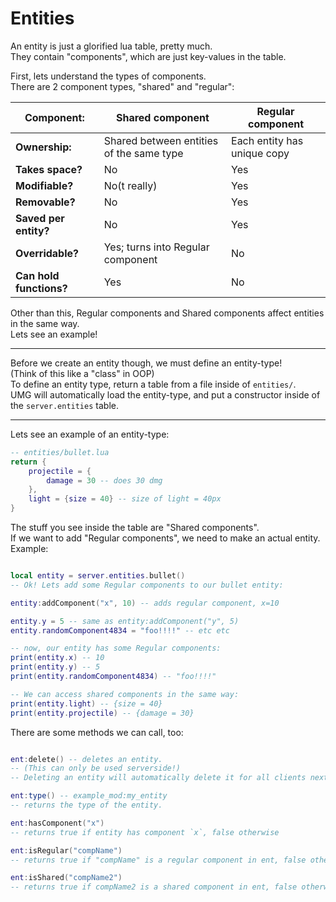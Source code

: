 

# Entities

An entity is just a glorified lua table, pretty much.<br/>
They contain "components", which are just key-values in the table.

First, lets understand the types of components.<br/>
There are 2 component types, "shared" and "regular":

| **Component:**   | Shared component | Regular component |
|------------------|------------------|-------------------|
| **Ownership:** | Shared between entities of the same type | Each entity has unique copy |
| **Takes space?** | No | Yes |
| **Modifiable?** | No(t really) | Yes |
| **Removable?** | No | Yes |
| **Saved per entity?** | No | Yes |
| **Overridable?** | Yes; turns into Regular component | No |
| **Can hold functions?** | Yes | No |

Other than this, Regular components and Shared components affect entities in the same way.<br/>
Lets see an example!

-----------

Before we create an entity though, we must define an entity-type!<br/>
(Think of this like a "class" in OOP)<br/>
To define an entity type, return a table from a file inside of `entities/`.<br/>
UMG will automatically load the entity-type, and put a constructor inside of the `server.entities` table.

-----------------

Lets see an example of an entity-type:
```lua
-- entities/bullet.lua
return {
    projectile = {
        damage = 30 -- does 30 dmg
    },
    light = {size = 40} -- size of light = 40px
}
```
The stuff you see inside the table are "Shared components".<br/>
If we want to add "Regular components", we need to make an actual entity.<br/>
Example:

```lua

local entity = server.entities.bullet()
-- Ok! Lets add some Regular components to our bullet entity:

entity:addComponent("x", 10) -- adds regular component, x=10

entity.y = 5 -- same as entity:addComponent("y", 5)
entity.randomComponent4834 = "foo!!!!" -- etc etc

-- now, our entity has some Regular components:
print(entity.x) -- 10
print(entity.y) -- 5
print(entity.randomComponent4834) -- "foo!!!!"

-- We can access shared components in the same way:
print(entity.light) -- {size = 40}    
print(entity.projectile) -- {damage = 30}

```

There are some methods we can call, too:
```lua

ent:delete() -- deletes an entity.
-- (This can only be used serverside!)
-- Deleting an entity will automatically delete it for all clients next tick.

ent:type() -- example_mod:my_entity
-- returns the type of the entity.

ent:hasComponent("x")
-- returns true if entity has component `x`, false otherwise

ent:isRegular("compName")
-- returns true if "compName" is a regular component in ent, false otherwise

ent:isShared("compName2") 
-- returns true if compName2 is a shared component in ent, false otherwise
```